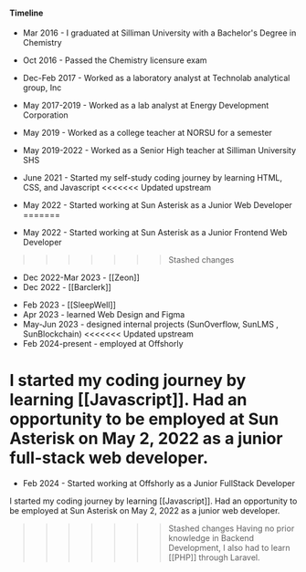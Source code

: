 #### Timeline

- Mar 2016 - I graduated at Silliman University with a Bachelor's Degree in Chemistry
- Oct 2016 - Passed the Chemistry licensure exam
- Dec-Feb 2017 - Worked as a laboratory analyst at Technolab analytical group, Inc
- May 2017-2019 - Worked as a lab analyst at Energy Development Corporation
- May 2019 - Worked as a college teacher at NORSU for a semester
- May 2019-2022 - Worked as a Senior High teacher at Silliman University SHS

- June 2021 - Started my self-study coding journey by learning HTML, CSS, and Javascript 
<<<<<<< Updated upstream
- May 2022 - Started working at Sun Asterisk as a Junior Web Developer 
=======
- May 2022 - Started working at Sun Asterisk as a Junior Frontend Web Developer 
>>>>>>> Stashed changes

- Dec 2022-Mar 2023 - [[Zeon]] 
- Dec 2022 - [[Barclerk]] 
* Feb 2023 - [[SleepWell]] 
* Apr 2023 - learned Web Design and Figma
* May-Jun 2023 - designed internal projects (SunOverflow, SunLMS , SunBlockchain)
<<<<<<< Updated upstream
* Feb 2024-present - employed at Offshorly

I started my coding journey by learning [[Javascript]].
Had an opportunity to be employed at Sun Asterisk on May 2, 2022 as a junior full-stack web developer. 
=======
* Feb 2024 - Started working at Offshorly as a Junior FullStack Developer

I started my coding journey by learning [[Javascript]].
Had an opportunity to be employed at Sun Asterisk on May 2, 2022 as a junior web developer. 
>>>>>>> Stashed changes
Having no prior knowledge in Backend Development, I also had to learn [[PHP]] through Laravel.